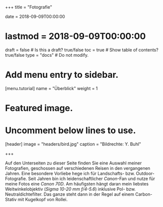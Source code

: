 +++
title = "Fotografie"

date = 2018-09-09T00:00:00
# lastmod = 2018-09-09T00:00:00

draft = false  # Is this a draft? true/false
toc = true  # Show table of contents? true/false
type = "docs"  # Do not modify.

# Add menu entry to sidebar.
[menu.tutorial]
  name = "Überblick"
  weight = 1

# Featured image.
# Uncomment below lines to use.
 [header]
 image = "headers/bird.jpg"
 caption = "Bildrechte: Y. Buhl"
 
+++

Auf den Unterseiten zu dieser Seite finden Sie eine Auswahl meiner Fotografien, geschossen auf verschiedenen Reisen in den vergangenen Jahren. Eine besondere Vorliebe hege ich für Landschafts- bzw. Outdoor-Fotografie. Seit Jahren bin ich leidenschaftlicher *Canon*-Fan und nutze für meine Fotos eine *Canon 70D*. Am häufigsten hängt daran mein liebstes Weitwinkelobjektiv (*Sigma 10-20 mm f/4-5.6*) inklusive Pol- bzw. Neutraldichtefilter. Das ganze steht dann in der Regel auf einem Carbon-Stativ mit Kugelkopf von Rollei.


